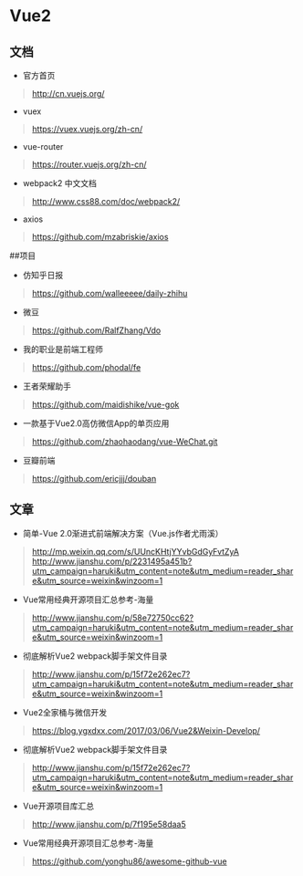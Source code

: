 # Vue2

## 文档
* 官方首页
> http://cn.vuejs.org/
* vuex
> https://vuex.vuejs.org/zh-cn/
* vue-router
> https://router.vuejs.org/zh-cn/
* webpack2 中文文档
> http://www.css88.com/doc/webpack2/
* axios
> https://github.com/mzabriskie/axios

##项目
* 仿知乎日报
> https://github.com/walleeeee/daily-zhihu
* 微豆
> https://github.com/RalfZhang/Vdo
* 我的职业是前端工程师
> https://github.com/phodal/fe
* 王者荣耀助手
> https://github.com/maidishike/vue-gok
* 一款基于Vue2.0高仿微信App的单页应用
> https://github.com/zhaohaodang/vue-WeChat.git
* 豆瓣前端
> https://github.com/ericjjj/douban


## 文章

* 简单-Vue 2.0渐进式前端解决方案（Vue.js作者尤雨溪）
>	http://mp.weixin.qq.com/s/UUncKHtjYYvbGdGyFvtZyA
> http://www.jianshu.com/p/2231495a451b?utm_campaign=haruki&utm_content=note&utm_medium=reader_share&utm_source=weixin&winzoom=1
* Vue常用经典开源项目汇总参考-海量
> http://www.jianshu.com/p/58e72750cc62?utm_campaign=haruki&utm_content=note&utm_medium=reader_share&utm_source=weixin&winzoom=1
* 彻底解析Vue2 webpack脚手架文件目录
> http://www.jianshu.com/p/15f72e262ec7?utm_campaign=haruki&utm_content=note&utm_medium=reader_share&utm_source=weixin&winzoom=1
*	Vue2全家桶与微信开发
> https://blog.ygxdxx.com/2017/03/06/Vue2&Weixin-Develop/
* 彻底解析Vue2 webpack脚手架文件目录
> http://www.jianshu.com/p/15f72e262ec7?utm_campaign=haruki&utm_content=note&utm_medium=reader_share&utm_source=weixin&winzoom=1
* Vue开源项目库汇总 
> http://www.jianshu.com/p/7f195e58daa5
* Vue常用经典开源项目汇总参考-海量
> https://github.com/yonghu86/awesome-github-vue

